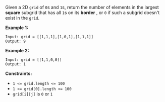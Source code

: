 Given a 2D `grid` of `0`s and `1`s, return the number of elements in the
largest **square**  subgrid that has all `1`s on its **border** , or `0` if
such a subgrid doesn't exist in the `grid`.



**Example 1:**

    
    
    Input: grid = [[1,1,1],[1,0,1],[1,1,1]]
    Output: 9
    

**Example 2:**

    
    
    Input: grid = [[1,1,0,0]]
    Output: 1
    



**Constraints:**

  * `1 <= grid.length <= 100`
  * `1 <= grid[0].length <= 100`
  * `grid[i][j]` is `0` or `1`

